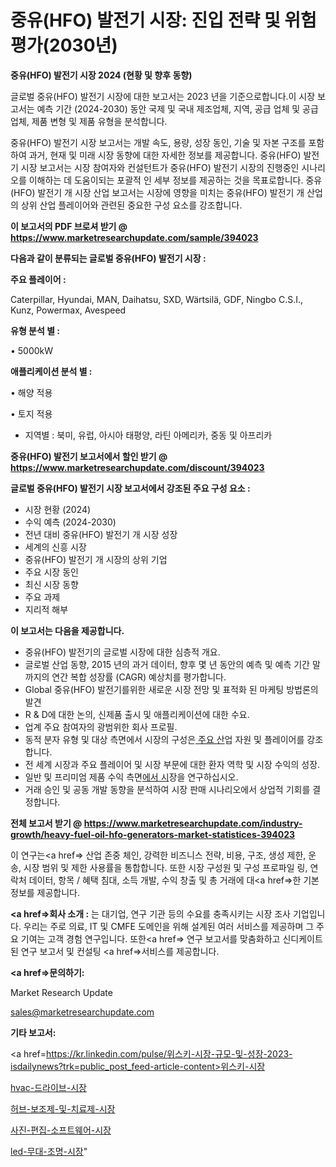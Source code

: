 # 중유(HFO) 발전기 시장: 진입 전략 및 위험 평가(2030년)

<strong>중유(HFO) 발전기 시장 2024 (현황 및 향후 동향)</strong>

글로벌 중유(HFO) 발전기 시장에 대한 보고서는 2023 년을 기준으로합니다.이 시장 보고서는 예측 기간 (2024-2030) 동안 국제 및 국내 제조업체, 지역, 공급 업체 및 공급 업체, 제품 변형 및 제품 유형을 분석합니다.

중유(HFO) 발전기 시장 보고서는 개발 속도, 용량, 성장 동인, 기술 및 자본 구조를 포함하여 과거, 현재 및 미래 시장 동향에 대한 자세한 정보를 제공합니다. 중유(HFO) 발전기 시장 보고서는 시장 참여자와 컨설턴트가 중유(HFO) 발전기 시장의 진행중인 시나리오를 이해하는 데 도움이되는 포괄적 인 세부 정보를 제공하는 것을 목표로합니다. 중유(HFO) 발전기 개 시장 산업 보고서는 시장에 영향을 미치는 중유(HFO) 발전기 개 산업의 상위 산업 플레이어와 관련된 중요한 구성 요소를 강조합니다.



<strong>이 보고서의 PDF 브로셔 받기 @ <a href=https://www.marketresearchupdate.com/sample/394023>https://www.marketresearchupdate.com/sample/394023</a></strong>



<strong>다음과 같이 분류되는 글로벌 중유(HFO) 발전기 시장 :</strong>



<strong>주요 플레이어 :</strong>

Caterpillar, Hyundai, MAN, Daihatsu, SXD, Wärtsilä, GDF, Ningbo C.S.I., Kunz, Powermax, Avespeed



<strong>유형 분석 별 :</strong>

• 5000kW



<strong>애플리케이션 분석 별 :</strong>

• 해양 적용

• 토지 적용

<ul>
  <li>지역별 : 북미, 유럽, 아시아 태평양, 라틴 아메리카, 중동 및 아프리카</li>
</ul>


<strong>중유(HFO) 발전기 보고서에서 할인 받기 @ <a href=https://www.marketresearchupdate.com/discount/394023>https://www.marketresearchupdate.com/discount/394023</a></strong>



<strong>글로벌 중유(HFO) 발전기 시장 보고서에서 강조된 주요 구성 요소 :</strong>
<ul>
  <li>시장 현황 (2024)</li>
  <li>수익 예측 (2024-2030)</li>
  <li>전년 대비 중유(HFO) 발전기 개 시장 성장</li>
  <li>세계의 신흥 시장</li>
  <li>중유(HFO) 발전기 개 시장의 상위 기업</li>
  <li>주요 시장 동인</li>
  <li>최신 시장 동향</li>
  <li>주요 과제</li>
  <li>지리적 해부</li>
</ul>


<strong>이 보고서는 다음을 제공합니다.</strong>
<ul>
  <li>중유(HFO) 발전기의 글로벌 시장에 대한 심층적 개요.</li>
  <li>글로벌 산업 동향, 2015 년의 과거 데이터, 향후 몇 년 동안의 예측 및 예측 기간 말까지의 연간 복합 성장률 (CAGR) 예상치를 평가합니다.</li>
  <li>Global 중유(HFO) 발전기를위한 새로운 시장 전망 및 표적화 된 마케팅 방법론의 발견</li>
  <li>R &amp; D에 대한 논의, 신제품 출시 및 애플리케이션에 대한 수요.</li>
  <li>업계 주요 참여자의 광범위한 회사 프로필.</li>
  <li>동적 분자 유형 및 대상 측면에서 시장의 구성은<a href=> 주요 산</a>업 자원 및 플레이어를 강조합니다.</li>
  <li>전 세계 시장과 주요 플레이어 및 시장 부문에 대한 환자 역학 및 시장 수익의 성장.</li>
  <li>일반 및 프리미엄 제품 수익 측면<a href=>에서 시</a>장을 연구하십시오.</li>
  <li>거래 승인 및 공동 개발 동향을 분석하여 시장 판매 시나리오에서 상업적 기회를 결정합니다.</li>
</ul>



<strong>전체 보고서 받기 @ <a href=https://www.marketresearchupdate.com/industry-growth/heavy-fuel-oil-hfo-generators-market-statistices-394023>https://www.marketresearchupdate.com/industry-growth/heavy-fuel-oil-hfo-generators-market-statistices-394023</a></strong>

이 연구는<a href=> 산업 존중</a> 체인, 강력한 비즈니스 전략, 비용, 구조, 생성 제한, 운송, 시장 범위 및 제한 사용률을 통합합니다. 또한 시장 구성원 및 구성 프로파일 링, 연락처 데이터, 항목 / 혜택 침대, 소득 개발, 수익 창출 및 총 거래에 대<a href=>한 기본 </a>정보를 제공합니다.



<strong><a href=>회사 소</a>개 :</strong>
는 대기업, 연구 기관 등의 수요를 충족시키는 시장 조사 기업입니다. 우리는 주로 의료, IT 및 CMFE 도메인을 위해 설계된 여러 서비스를 제공하며 그 주요 기여는 고객 경험 연구입니다. 또한<a href=> 연구 보</a>고서를 맞춤화하고 신디케이트 된 연구 보고서 및 컨설팅 <a href=>서비스</a>를 제공합니다.



<strong><a href=>문의하기:</a></strong>

Market Research Update

sales@marketresearchupdate.com



<strong>기타 보고서:</strong>

<a href=https://kr.linkedin.com/pulse/위스키-시장-규모-및-성장-2023-isdailynews?trk=public_post_feed-article-content>위스키-시장</a>

<a href=https://www.linkedin.com/pulse/hvac-드라이브-시장-동향-및-성장-전망-consumer-connection-chronicles-24-/>hvac-드라이브-시장</a>

<a href=https://www.linkedin.com/pulse/허브-보조제-및-치료제-시장-진입-전략-위험-평가2029년-consumer-connection-compendium-ana-pjfif/>허브-보조제-및-치료제-시장</a>

<a href=https://www.linkedin.com/pulse/사진-편집-소프트웨어-시장-세분화-연구-및-목표-고객2029년-ozozf/>사진-편집-소프트웨어-시장</a>

<a href=https://www.linkedin.com/pulse/led-무대-조명-시장-진입-전략-및-위험-평가2030년-survey-spotlight-pro-24-analysis-ojqlc/>led-무대-조명-시장</a>"
